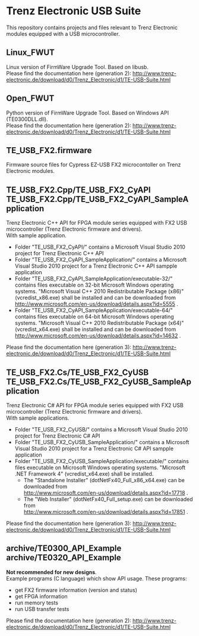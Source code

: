 ﻿# Trenz Electronic USB Suite
This repository contains projects and files relevant to Trenz Electronic modules equipped with a USB microcontroller.

## Linux_FWUT
Linux version of FirmWare Upgrade Tool. Based on libusb.<br />
Please find the documentation here (generation 2): http://www.trenz-electronic.de/download/d0/Trenz_Electronic/d1/TE-USB-Suite.html

## Open_FWUT
Python version of FirmWare Upgrade Tool. Based on Windows API (TE0300DLL.dll).<br />
Please find the documentation here (generation 2): http://www.trenz-electronic.de/download/d0/Trenz_Electronic/d1/TE-USB-Suite.html

## TE_USB_FX2.firmware
Firmware source files for Cypress EZ-USB FX2 microcontoller on Trenz Electronic modules.

## TE_USB_FX2.Cpp/TE_USB_FX2_CyAPI<br />TE_USB_FX2.Cpp/TE_USB_FX2_CyAPI_SampleApplication
Trenz Electronic C++ API for FPGA module series equipped with FX2 USB microcontroller (Trenz Electronic firmware and drivers).<br />
With sample application.
* Folder "TE_USB_FX2_CyAPI/" contains a Microsoft Visual Studio 2010 project for Trenz Electronic C++ API
* Folder "TE_USB_FX2_CyAPI_SampleApplication/" contains a Microsoft Visual Studio 2010 project for a Trenz Electronic C++ API sampple application
* Folder "TE_USB_FX2_CyAPI_SampleApplication/executable-32/" contains files executable on 32-bit Microsoft Windows operating systems. "Microsoft Visual C++ 2010 Redistributable Package (x86)" (vcredist_x86.exe) shall be installed and can be downloaded from<br />http://www.microsoft.com/en-us/download/details.aspx?id=5555 .
* Folder "TE_USB_FX2_CyAPI_SampleApplication/executable-64/" contains files executable on 64-bit Microsoft Windows operating systems. "Microsoft Visual C++ 2010 Redistributable Package (x64)" (vcredist_x64.exe) shall be installed and can be downloaded from<br />http://www.microsoft.com/en-us/download/details.aspx?id=14632 .

Please find the documentation here (generation 3): http://www.trenz-electronic.de/download/d0/Trenz_Electronic/d1/TE-USB-Suite.html

## TE_USB_FX2.Cs/TE_USB_FX2_CyUSB<br />TE_USB_FX2.Cs/TE_USB_FX2_CyUSB_SampleApplication
Trenz Electronic C#  API for FPGA module series equipped with FX2 USB microcontroller (Trenz Electronic firmware and drivers).<br />
With sample applications.
* Folder "TE_USB_FX2_CyUSB/" contains a Microsoft Visual Studio 2010 project for Trenz Electronic C# API
* Folder "TE_USB_FX2_CyUSB_SampleApplication/" contains a Microsoft Visual Studio 2010 project for a Trenz Electronic C# API sampple application
* Folder "TE_USB_FX2_CyUSB_SampleApplication/executable/" contains files executable on Microsoft Windows operating systems. "Microsoft .NET Framework 4" (vcredist_x64.exe) shall be installed.
  * The "Standalone Installer" (dotNetFx40_Full_x86_x64.exe) can be downloaded from<br />http://www.microsoft.com/en-us/download/details.aspx?id=17718 .<br />
  * The "Web Installer" (dotNetFx40_Full_setup.exe) can be downloaded from<br />http://www.microsoft.com/en-us/download/details.aspx?id=17851 .

Please find the documentation here (generation 3): http://www.trenz-electronic.de/download/d0/Trenz_Electronic/d1/TE-USB-Suite.html

## archive/TE0300_API_Example<br />archive/TE0320_API_Example
**Not recommended for new designs**.<br />
Example programs (C language) which show API usage. These programs:
* get FX2 firmware information (version and status)
* get FPGA information
* run memory tests
* run USB transfer tests

Please find the documentation here (generation 2): http://www.trenz-electronic.de/download/d0/Trenz_Electronic/d1/TE-USB-Suite.html